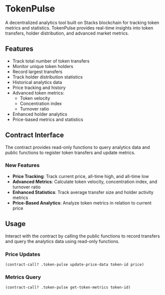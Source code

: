 # TokenPulse

A decentralized analytics tool built on Stacks blockchain for tracking token metrics and statistics. TokenPulse provides real-time insights into token transfers, holder distribution, and advanced market metrics.

## Features

- Track total number of token transfers
- Monitor unique token holders
- Record largest transfers
- Track holder distribution statistics
- Historical analytics data
- Price tracking and history
- Advanced token metrics:
  - Token velocity
  - Concentration index
  - Turnover ratio
- Enhanced holder analytics
- Price-based metrics and statistics

## Contract Interface

The contract provides read-only functions to query analytics data and public functions to register token transfers and update metrics.

### New Features

- **Price Tracking**: Track current price, all-time high, and all-time low
- **Advanced Metrics**: Calculate token velocity, concentration index, and turnover ratio
- **Enhanced Statistics**: Track average transfer size and holder activity metrics
- **Price-Based Analytics**: Analyze token metrics in relation to current price

## Usage

Interact with the contract by calling the public functions to record transfers and query the analytics data using read-only functions.

### Price Updates
```clarity
(contract-call? .token-pulse update-price-data token-id price)
```

### Metrics Query
```clarity
(contract-call? .token-pulse get-token-metrics token-id)
```
